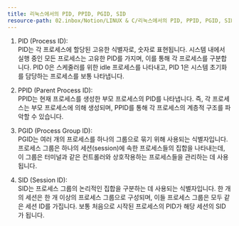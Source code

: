 ```yaml
---
title: 리눅스에서의 PID, PPID, PGID, SID
resource-path: 02.inbox/Notion/LINUX & C/리눅스에서의 PID, PPID, PGID, SID.md
---
```

1. PID (Process ID):  
    PID는 각 프로세스에 할당된 고유한 식별자로, 숫자로 표현됩니다. 시스템 내에서 실행 중인 모든 프로세스는 고유한 PID를 가지며, 이를 통해 각 프로세스를 구분합니다. PID 0은 스케줄러를 위한 idle 프로세스를 나타내고, PID 1은 시스템 초기화를 담당하는 프로세스를 보통 나타냅니다.  
    
2. PPID (Parent Process ID):  
    PPID는 현재 프로세스를 생성한 부모 프로세스의 PID를 나타냅니다. 즉, 각 프로세스는 부모 프로세스에 의해 생성되며, PPID를 통해 각 프로세스의 계층적 구조를 파악할 수 있습니다.  
    
3. PGID (Process Group ID):  
    PGID는 여러 개의 프로세스를 하나의 그룹으로 묶기 위해 사용되는 식별자입니다. 프로세스 그룹은 하나의 세션(session)에 속한 프로세스들의 집합을 나타내는데, 이 그룹은 터미널과 같은 컨트롤러와 상호작용하는 프로세스들을 관리하는 데 사용됩니다.  
    
4. SID (Session ID):  
    SID는 프로세스 그룹의 논리적인 집합을 구분하는 데 사용되는 식별자입니다. 한 개의 세션은 한 개 이상의 프로세스 그룹으로 구성되며, 이들 프로세스 그룹은 모두 같은 세션 ID를 가집니다. 보통 처음으로 시작된 프로세스의 PID가 해당 세션의 SID가 됩니다.